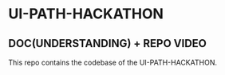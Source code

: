 # UI-PATH-HACKATHON

## DOC(UNDERSTANDING) + REPO VIDEO
This repo contains the codebase of the UI-PATH-HACKATHON. 
